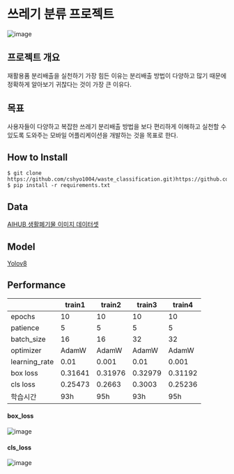 # 쓰레기 분류 프로젝트
![image](https://github.com/cshyo1004/waste_classification/assets/60250322/9316be04-19dc-4949-9b35-e9775855d9b4)

## 프로젝트 개요
재활용품 분리배출을 실천하기 가장 힘든 이유는 분리배출 방법이 다양하고 많기 때문에 정확하게 알아보기 귀찮다는 것이 가장 큰 이유다. 

## 목표
사용자들이 다양하고 복잡한 쓰레기 분리배출 방법을 보다 편리하게 이해하고 실천할 수 있도록 도와주는 모바일 어플리케이션을 개발하는 것을 목표로 한다. 

## How to Install
```
$ git clone https://github.com/cshyo1004/waste_classification.git)https://github.com/cshyo1004/waste_classification.git
$ pip install -r requirements.txt
```

## Data
<a href="https://www.aihub.or.kr/aihubdata/data/view.do?currMenu=115&topMenu=100&aihubDataSe=realm&dataSetSn=140">AIHUB 생활폐기물 이미지 데이터셋</a>

## Model
<a href="https://github.com/ultralytics/ultralytics">Yolov8</a>

## Performance
|  | train1 | train2 | train3 | train4 |
| --- | --- | --- | --- | --- |
| epochs | 10 | 10 | 10 | 10 |
| patience | 5 | 5 | 5 | 5 |
| batch_size | 16 | 16 | 32 | 32 |
| optimizer | AdamW | AdamW | AdamW | AdamW |
| learning_rate | 0.01 | 0.001 | 0.01 | 0.001 |
| box loss | 0.31641 | 0.31976 | 0.32979 | 0.31192 |
| cls loss | 0.25473 | 0.2663 | 0.3003 | 0.25236 |
| 학습시간 | 93h | 95h | 93h | 95h |

#### box_loss
![image](https://github.com/cshyo1004/waste_classification/assets/60250322/4f82145c-7510-4f42-99ee-d92cfc922e7a)
#### cls_loss
![image](https://github.com/cshyo1004/waste_classification/assets/60250322/bb541fef-7390-46c0-b9f6-80a0fdaecd0f)
